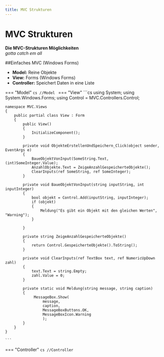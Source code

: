 ```yaml
---
title: MVC Strukturen
---
```



# MVC Strukturen


**Die MVC-Strukturen Möglichkeiten**  
*gotta catch em all*


##Einfaches MVC (Windows Forms)

- **Model:** Reine Objekte
- **View:** Forms (Windows Forms)
- **Controller:** Speichert Daten in eine Liste

=== "Model"
	```cs
	//Model
	```
=== "View"
	```cs
	using System;
	using System.Windows.Forms;
	using Control = MVC.Controllers.Control;

	namespace MVC.Views
	{
	    public partial class View : Form
	    {
	        public View()
	        {
	            InitializeComponent();
	        }

	        private void ObjekteErstellenUndSpeichern_Click(object sender, EventArgs e)
	        {
	            BaueObjektVonInput(SomeString.Text, (int)SomeInteger.Value);
	            AnzahlObjekte.Text = ZeigeAnzahlGespeicherteObjekte();
	            ClearInputs(ref SomeString, ref SomeInteger);
	        }

	        private void BaueObjektVonInput(string inputString, int inputInteger)
	        {
	            bool objekt = Control.Add(inputString, inputInteger);
	            if (objekt)
	            {
	                Meldung("Es gibt ein Objekt mit den gleichen Werten", "Warning");
	            }

	        }

	        private string ZeigeAnzahlGespeicherteObjekte()
	        {
	            return Control.GespeicherteObjekte().ToString();
	        }

	        private void ClearInputs(ref TextBox text, ref NumericUpDown zahl)
	        {
	            text.Text = string.Empty;
	            zahl.Value = 0;
	        }

	        private static void Meldung(string message, string caption)
	        {
	             MessageBox.Show(
	                 message,
	                 caption,
	                 MessageBoxButtons.OK,
	                 MessageBoxIcon.Warning
	                 );
	        }
	    }
	}

	```
=== "Controller"
	```cs
	//Controller
	``` 
